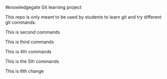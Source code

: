 #knowledgegate Git learning project

This repo is only meant to be used by students to learn git and try different git commands. 

This is second  commands  

This is third  commands

This is  4th commands

This is the 5th commands

 This is 6th  change
